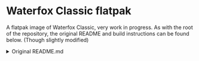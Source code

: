 # Waterfox Classic flatpak 
A flatpak image of Waterfox Classic, very work in progress. As with the root of the repository, the original README and build instructions can be found below. (Though slightly modified)

<details>
<summary>Original README.md</summary>

# Firefox DevEdition flatpak package

## Required packages to build
This is required to install `cargo-vendor` for downloading cbindgen crate
which is required by the Firefox build.
- openssh-devel
- cmake
- cargo
- rust

## Building
Use the `build.sh` script from parent directory:
```
./build.sh net.waterfoxco.Waterfox-Classic
```
# Installation
Use install.sh script from parent directory:
```
./install.sh net.waterfoxco.Waterfox-Classic
```
# Running
```
flatpak run net.waterfoxco.Waterfox-Classic
```
</details>